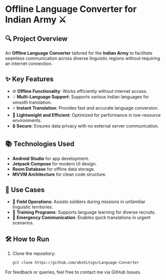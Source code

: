 # Offline Language Converter for Indian Army ⚔️

## 🔍 Project Overview
An **Offline Language Converter** tailored for the **Indian Army** to facilitate seamless communication across diverse linguistic regions without requiring an internet connection.


## ✨ Key Features
- 🌐 **Offline Functionality**: Works efficiently without internet access.
- 💡 **Multi-Language Support**: Supports various Indian languages for smooth translation.
- ⚡ **Instant Translation**: Provides fast and accurate language conversion.
- 📄 **Lightweight and Efficient**: Optimized for performance in low-resource environments.
- 🔒 **Secure**: Ensures data privacy with no external server communication.


## 📚 Technologies Used
- **Android Studio** for app development.
- **Jetpack Compose** for modern UI design.
- **Room Database** for offline data storage.
- **MVVM Architecture** for clean code structure.


## 💼 Use Cases
- 👷 **Field Operations**: Assists soldiers during missions in unfamiliar linguistic territories.
- 📝 **Training Programs**: Supports language learning for diverse recruits.
- 📢 **Emergency Communication**: Enables quick translations in urgent scenarios.


## 🛠️ How to Run
1. Clone the repository:
   ```bash
   git clone https://github.com/akshitsgn/Language-Converter

For feedback or queries, feel free to contact me via GitHub Issues.

